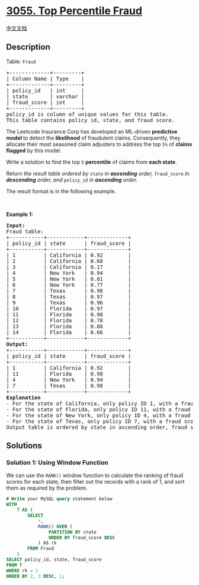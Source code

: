 # [3055. Top Percentile Fraud](https://leetcode.com/problems/top-percentile-fraud)

[中文文档](/solution/3000-3099/3055.Top%20Percentile%20Fraud/README.md)

<!-- tags: -->

## Description

<p>Table: <code>Fraud</code></p>

<pre>
+-------------+---------+
| Column Name | Type    |
+-------------+---------+
| policy_id   | int     |
| state       | varchar |
| fraud_score | int     |
+-------------+---------+
policy_id is column of unique values for this table.
This table contains policy id, state, and fraud score.
</pre>

<p>The Leetcode Insurance Corp has developed an ML-driven <strong>predictive model </strong>to detect the <strong>likelihood</strong> of fraudulent claims. Consequently, they allocate their most seasoned claim adjusters to address the top <code>5%</code> of <strong>claims</strong> <strong>flagged</strong> by this model.</p>

<p>Write a solution to find the top <code>5</code> <strong>percentile</strong> of claims from <strong>each state</strong>.</p>

<p>Return <em>the result table ordered by </em><code>state</code><em> in <strong>ascending</strong> order, </em><code>fraud_score</code><em> in <strong>descending</strong> order, and </em><code>policy_id</code><em> in <strong>ascending</strong> order.</em></p>

<p>The result format is in the following example.</p>

<p>&nbsp;</p>
<p><strong class="example">Example 1:</strong></p>

<pre>
<strong>Input:</strong> 
Fraud table:
+-----------+------------+-------------+
| policy_id | state      | fraud_score | 
+-----------+------------+-------------+
| 1         | California | 0.92        | 
| 2         | California | 0.68        |   
| 3         | California | 0.17        | 
| 4         | New York   | 0.94        | 
| 5         | New York   | 0.81        | 
| 6         | New York   | 0.77        |  
| 7         | Texas      | 0.98        |  
| 8         | Texas      | 0.97        | 
| 9         | Texas      | 0.96        | 
| 10        | Florida    | 0.97        |  
| 11        | Florida    | 0.98        | 
| 12        | Florida    | 0.78        | 
| 13        | Florida    | 0.88        | 
| 14        | Florida    | 0.66        | 
+-----------+------------+-------------+
<strong>Output:</strong> 
+-----------+------------+-------------+
| policy_id | state      | fraud_score |
+-----------+------------+-------------+
| 1         | California | 0.92        | 
| 11        | Florida    | 0.98        | 
| 4         | New York   | 0.94        | 
| 7         | Texas      | 0.98        |  
+-----------+------------+-------------+
<strong>Explanation</strong>
- For the state of California, only policy ID 1, with a fraud score of 0.92, falls within the top 5 percentile for this state.
- For the state of Florida, only policy ID 11, with a fraud score of 0.98, falls within the top 5 percentile for this state. 
- For the state of New York, only policy ID 4, with a fraud score of 0.94, falls within the top 5 percentile for this state. 
- For the state of Texas, only policy ID 7, with a fraud score of 0.98, falls within the top 5 percentile for this state. 
Output table is ordered by state in ascending order, fraud score in descending order, and policy ID in ascending order.
</pre>

## Solutions

### Solution 1: Using Window Function

We can use the `RANK()` window function to calculate the ranking of fraud scores for each state, then filter out the records with a rank of 1, and sort them as required by the problem.

<!-- tabs:start -->

```sql
# Write your MySQL query statement below
WITH
    T AS (
        SELECT
            *,
            RANK() OVER (
                PARTITION BY state
                ORDER BY fraud_score DESC
            ) AS rk
        FROM Fraud
    )
SELECT policy_id, state, fraud_score
FROM T
WHERE rk = 1
ORDER BY 2, 3 DESC, 1;
```

<!-- tabs:end -->

<!-- end -->
